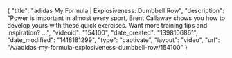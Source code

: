 {
    "title": "adidas My Formula | Explosiveness: Dumbbell Row",
    "description": "Power is important in almost every sport, Brent Callaway shows you how to develop yours with these quick exercises. Want more training tips and inspiration? ...",
    "videoid": "154100",
    "date_created": "1398106861",
    "date_modified": "1418181299",
    "type": "captivate",
    "layout": "video",
    "url": "\/v\/adidas-my-formula-explosiveness-dumbbell-row\/154100"
}